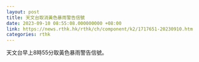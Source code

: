 ```yaml
---
layout: post
title: 天文台取消黃色暴雨警告信號
date: 2023-09-10 08:55:08.000000000 +08:00
link: https://news.rthk.hk/rthk/ch/component/k2/1717651-20230910.htm
categories: rthk
---
```


天文台早上8時55分取黃色暴雨警告信號。
